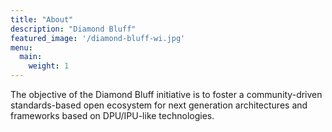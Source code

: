```yaml
---
title: "About"
description: "Diamond Bluff"
featured_image: '/diamond-bluff-wi.jpg'
menu:
  main:
    weight: 1
---
```


The objective of the Diamond Bluff initiative is to foster a community-driven
standards-based open ecosystem for next generation architectures and frameworks
based on DPU/IPU-like technologies.
